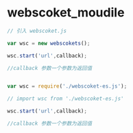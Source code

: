 # webscoket_moudile
```js
// 引入 webscoket.js

var wsc = new webscokets();

wsc.start('url',callback);

//callback 参数一个参数为返回值

```



```js

var wsc = require('./webscoket-es.js');

// import wsc from './webscoket-es.js'

wsc.start('url',callback);

//callback 参数一个参数为返回值

```



